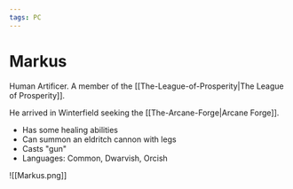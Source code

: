 ```yaml
---
tags: PC 
---
```

# Markus
Human Artificer. A member of the [[The-League-of-Prosperity|The League of Prosperity]].

He arrived in Winterfield seeking the [[The-Arcane-Forge|Arcane Forge]].

- Has some healing abilities
- Can summon an eldritch cannon with legs
- Casts "gun"
- Languages: Common, Dwarvish, Orcish


 ![[Markus.png]]